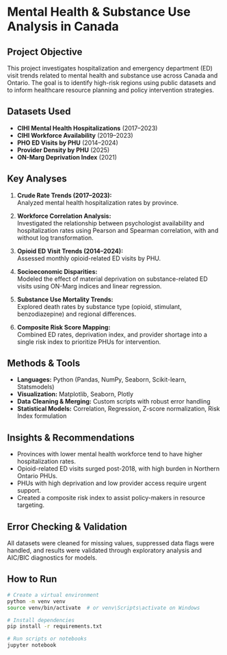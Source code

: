 # Mental Health & Substance Use Analysis in Canada

## Project Objective

This project investigates hospitalization and emergency department (ED) visit trends related to mental health and substance use across Canada and Ontario. The goal is to identify high-risk regions using public datasets and to inform healthcare resource planning and policy intervention strategies.

## Datasets Used

- **CIHI Mental Health Hospitalizations** (2017–2023)
- **CIHI Workforce Availability** (2019–2023)
- **PHO ED Visits by PHU** (2014–2024)
- **Provider Density by PHU** (2025)
- **ON-Marg Deprivation Index** (2021)

## Key Analyses

1. **Crude Rate Trends (2017–2023):**  
   Analyzed mental health hospitalization rates by province.

2. **Workforce Correlation Analysis:**  
   Investigated the relationship between psychologist availability and hospitalization rates using Pearson and Spearman correlation, with and without log transformation.

3. **Opioid ED Visit Trends (2014–2024):**  
   Assessed monthly opioid-related ED visits by PHU.

4. **Socioeconomic Disparities:**  
   Modeled the effect of material deprivation on substance-related ED visits using ON-Marg indices and linear regression.

5. **Substance Use Mortality Trends:**  
   Explored death rates by substance type (opioid, stimulant, benzodiazepine) and regional differences.

6. **Composite Risk Score Mapping:**  
   Combined ED rates, deprivation index, and provider shortage into a single risk index to prioritize PHUs for intervention.

## Methods & Tools

- **Languages:** Python (Pandas, NumPy, Seaborn, Scikit-learn, Statsmodels)
- **Visualization:** Matplotlib, Seaborn, Plotly
- **Data Cleaning & Merging:** Custom scripts with robust error handling
- **Statistical Models:** Correlation, Regression, Z-score normalization, Risk Index formulation

## Insights & Recommendations

- Provinces with lower mental health workforce tend to have higher hospitalization rates.
- Opioid-related ED visits surged post-2018, with high burden in Northern Ontario PHUs.
- PHUs with high deprivation and low provider access require urgent support.
- Created a composite risk index to assist policy-makers in resource targeting.

## Error Checking & Validation

All datasets were cleaned for missing values, suppressed data flags were handled, and results were validated through exploratory analysis and AIC/BIC diagnostics for models.

## How to Run

```bash
# Create a virtual environment
python -m venv venv
source venv/bin/activate  # or venv\Scripts\activate on Windows

# Install dependencies
pip install -r requirements.txt

# Run scripts or notebooks
jupyter notebook
